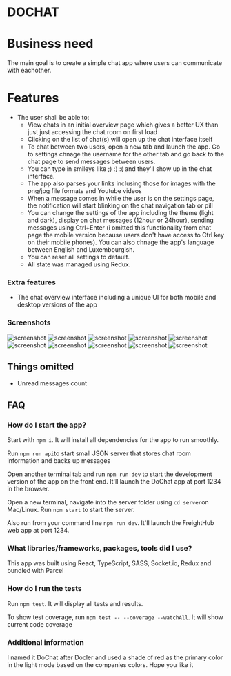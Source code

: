 DOCHAT
====

# Business need

The main goal is to create a simple chat app where users can communicate with eachother. 


# Features

- The user shall be able to:
  - View chats in an initial overview page which gives a better UX than just just accessing the chat room on first load
  - Clicking on the list of chat(s) will open up the chat interface itself
  - To chat between two users, open a new tab and launch the app. Go to settings chnage the username for the other tab and go back to the chat page to send messages between users.
  - You can type in smileys like ;) :) :( and they'll show up in the chat interface.
  - The app also parses your links inclusing those for images with the png/jpg file formats and Youtube videos
  - When a message comes in while the user is on the settings page, the notification will start blinking on the chat navigation tab or pill
  - You can change the settings of the app including the theme (light and dark), display on chat messages (12hour or 24hour), sending messages using Ctrl+Enter (i omitted this functionality from chat page the mobile version because users don't have access to Ctrl key on their mobile phones). You can also chnage the app's language between English and Luxembourgish.
  - You can reset all settings to default.
  - All state was managed using Redux.

### Extra features

- The chat overview interface including a unique UI for both mobile and desktop versions of the app

### Screenshots
![screenshot](https://github.com/thepseudomind/dochat/blob/master/screenshots/chat-overview-web.png)
![screenshot](https://github.com/thepseudomind/dochat/blob/master/screenshots/dark-mode-chat-overview.png)
![screenshot](https://github.com/thepseudomind/dochat/blob/master/screenshots/mobile-home.png)
![screenshot](https://github.com/thepseudomind/dochat/blob/master/screenshots/mobile-chat.png)
![screenshot](https://github.com/thepseudomind/dochat/blob/master/screenshots/mobile-settings.png)
![screenshot](https://github.com/thepseudomind/dochat/blob/master/screenshots/settings-language-web.png)
![screenshot](https://github.com/thepseudomind/dochat/blob/master/screenshots/settings-language-web.png)
![screenshot](https://github.com/thepseudomind/dochat/blob/master/screenshots/mobile-settings-dark.png)
![screenshot](https://github.com/thepseudomind/dochat/blob/master/screenshots/mobile-chat-dark.png)
![screenshot](https://github.com/thepseudomind/dochat/blob/master/screenshots/chatting-dark-web.png)


Things omitted
----

- Unread messages count

FAQ
----

### How do I start the app?

Start with `npm i`. It will install all dependencies for the app to run smoothly.

Run `npm run api`to start small JSON server that stores chat room information and backs up messages

Open another terminal tab and run `npm run dev` to start the development version of the app on the front end. It'll launch the DoChat app at port 1234 in the browser.

Open a new terminal, navigate into the server folder using `cd server`on Mac/Linux. Run `npm start` to start the server.

Also run from your command line `npm run dev`. It'll launch the FreightHub web app at port 1234.

### What libraries/frameworks, packages, tools did I use?

This app was built using React, TypeScript, SASS, Socket.io, Redux and bundled with Parcel

### How do I run the tests

Run `npm test`. It will display all tests and results.

To show test coverage, run `npm test -- --coverage --watchAll`. It will show current code coverage

### Additional information

I named it DoChat after Docler and used a shade of red as the primary color in the light mode based on the companies colors. Hope you like it

